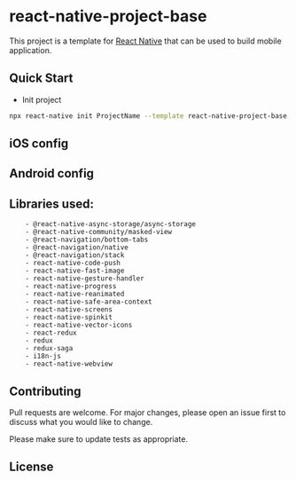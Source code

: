 # react-native-project-base

This project is a template for [React Native](https://reactnative.dev/) that can be used to build mobile application.

## Quick Start

- Init project

```bash
npx react-native init ProjectName --template react-native-project-base
```

## iOS config

## Android config

## Libraries used:
```text
    - @react-native-async-storage/async-storage
    - @react-native-community/masked-view
    - @react-navigation/bottom-tabs
    - @react-navigation/native
    - @react-navigation/stack
    - react-native-code-push
    - react-native-fast-image
    - react-native-gesture-handler
    - react-native-progress
    - react-native-reanimated
    - react-native-safe-area-context
    - react-native-screens
    - react-native-spinkit
    - react-native-vector-icons
    - react-redux
    - redux
    - redux-saga
    - i18n-js
    - react-native-webview
```

## Contributing
Pull requests are welcome. For major changes, please open an issue first to discuss what you would like to change.

Please make sure to update tests as appropriate.

## License
